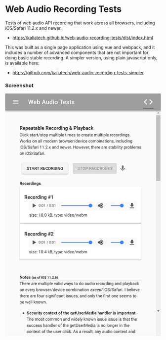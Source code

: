 # Web Audio Recording Tests
Tests of web audio API recording that work across all browsers, including iOS/Safari 11.2.x and newer.
* https://kaliatech.github.io/web-audio-recording-tests/dist/index.html

This was built as a single page application using vue and webpack, and it includes a number of advanced components 
that are not important for doing basic stable recording. A simpler version, using plain javascript only, is available 
here:
* https://github.com/kaliatech/web-audio-recording-tests-simpler


### Screenshot<br>
![Screenshot](docs/scrshot-test1b.png?raw=true)
